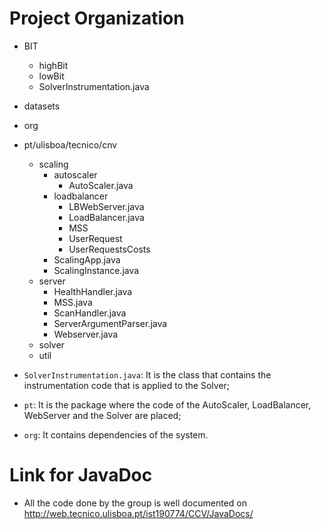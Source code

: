 # Project Organization
- BIT
  - highBit
  - lowBit
  - SolverInstrumentation.java
- datasets
- org
- pt/ulisboa/tecnico/cnv
  - scaling
    - autoscaler
      - AutoScaler.java	
    - loadbalancer
      - LBWebServer.java
      - LoadBalancer.java
      - MSS
      - UserRequest
      - UserRequestsCosts
    - ScalingApp.java
    - ScalingInstance.java
  - server
    - HealthHandler.java
    - MSS.java
    - ScanHandler.java
    - ServerArgumentParser.java
    - Webserver.java
  - solver
  - util

- `SolverInstrumentation.java`: It is the class that contains the instrumentation code that is applied to the Solver;
- `pt`: It is the package where the code of the AutoScaler, LoadBalancer, WebServer and the Solver are placed;
- `org`: It contains dependencies of the system.

# Link for JavaDoc
- All the code done by the group is well documented on http://web.tecnico.ulisboa.pt/ist190774/CCV/JavaDocs/
